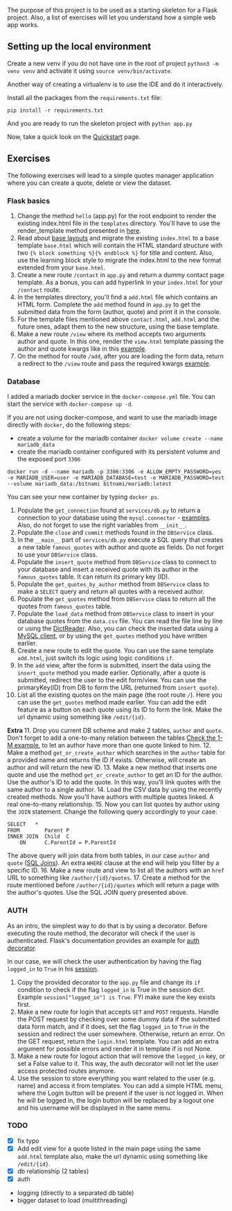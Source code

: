 The purpose of this project is to be used as a starting skeleton for a Flask project.
Also, a list of exercises will let you understand how a simple web app works.

## Setting up the local environment
Create a new venv if you do not have one in the root of project `python3 -m venv venv` and activate it using `source venv/bin/activate`.

Another way of creating a virtualenv is to use the IDE and do it interactively.

Install all the packages from the `requirements.txt` file:
```commandline
pip install -r requirements.txt
```
And you are ready to run the skeleton project with `python app.py`

Now, take a quick look on the [Quickstart](https://flask.palletsprojects.com/en/2.1.x/quickstart/) page.

## Exercises
The following exercises will lead to a simple quotes manager application where you can create a quote, delete or view the dataset.

###  Flask basics

1. Change the method `hello` (app.py) for the root endpoint to render the existing index.html file in the `templates` directory. You'll have to use the render_template method presented in [here](https://flask.palletsprojects.com/en/2.1.x/quickstart/?highlight=render_template#rendering-templates). 
2. Read about [base layouts](https://flask.palletsprojects.com/en/2.1.x/tutorial/templates/#the-base-layout) and migrate the existing `index.html` to a base template `base.html` which will contain the HTML standard structure with two `{% block something %}{% endblock %}` for title and content. Also, use the learning block style to migrate the index.html to the new format extended from your `base.html`.
3. Create a new route `/contact` in `app.py` and return a dummy contact page template. As a bonus, you can add hyperlink in your `index.html` for your `/contact` route.
4. In the templates directory, you'll find a `add.html` file which contains an HTML form. Complete the `add` method found in `app.py` to get the submitted data from the form (author, quote) and print it in the console.
5. For the template files mentioned above `contact.html`, `add.html` and the future ones, adapt them to the new structure, using the base template.
6. Make a new route `/view` where its method accepts two arguments author and quote. In this one, render the `view.html` template passing the author and quote kwargs like in this [example](https://flask.palletsprojects.com/en/2.1.x/quickstart/#rendering-templates).
7. On the method for route `/add`, after you are loading the form data, return a redirect to the `/view` route and pass the required kwargs [example](https://flask.palletsprojects.com/en/2.1.x/quickstart/#rendering-templates).

### Database

I added a mariadb docker service in the `docker-compose.yml` file. You can start the service with `docker-compose up -d`.

If you are not using docker-compose, and want to use the mariadb image directly with `docker`, do the following steps:
- create a volume for the mariadb container `docker volume create --name mariadb_data`
- create the mariadb container configured with its persistent volume and the exposed port `3306`
```commandline
docker run -d --name mariadb -p 3306:3306 -e ALLOW_EMPTY_PASSWORD=yes -e MARIADB_USER=user -e MARIADB_DATABASE=test -e MARIADB_PASSWORD=test --volume mariadb_data:/bitnami bitnami/mariadb:latest
```
You can see your new container by typing `docker ps`.

1. Populate the `get_connection` found at `services/db.py` to return a connection to your database using the `mysql.connector` - [examples](https://dev.mysql.com/doc/connector-python/en/connector-python-example-connecting.html). Also, do not forget to use the right variables from `__init__`.
2. Populate the `close` and `commit` methods found in the `DBService` class.
3. In the `__main__` part of `services/db.py` execute a SQL query that creates a new table `famous_quotes` with author and quote as fields. Do not forget to use your `DBService` class.
4. Populate the `insert_quote` method from `DBService` class to connect to your database and insert a received quote with its author in the `famous_quotes` table. It can return its primary key (ID).
5. Populate the `get_quotes_by_author` method from `DBService` class to make a `SELECT` query and return all quotes with a received author.
6. Populate the `get_quotes`  method from `DBService` class to return all the quotes from `famous_quotes` table.
7. Populate the `load_data`  method from `DBService` class to insert in your database quotes from the `data.csv` file. You can read the file line by line or using the [DictReader](https://docs.python.org/3/library/csv.html#csv.DictReader). Also, you can check the inserted data using a [MySQL client](https://ubiq.co/database-blog/top-5-mysql-gui-tools-free-paid/), or by using the `get_quotes` method you have written earlier.
8. Create a new route to edit the quote. You can use the same template `add.html`, just switch its logic using logic conditions `if`.
9. In the `add` view, after the form is submitted, insert the data using the `insert_quote` method you made earlier. Optionally, after a quote is submitted, redirect the user to the edit form/view. You can use the primaryKey(ID) from DB to form the URL (returned from `insert_quote`). 
10. List all the existing quotes on the main page (the root route `/`). Here you can use the `get_quotes` method made earlier. You can add the edit feature as a button on each quote using its ID to form the link. Make the url dynamic using something like `/edit/{id}`.

**Extra**
11. Drop you current DB scheme and make 2 tables, `author` and `quote`. Don't forget to add a one-to-many relation between the tables [Check the 1-M example](https://www.tech-recipes.com/database/one-to-one-one-to-many-table-relationships-in-sql-server/), to let an author have more than one quote linked to him.
12. Make a method `get_or_create_author` which searches in the `author` table for a provided name and returns the ID if exists. Otherwise, will create an author and will return the new ID.
13. Make a new method that inserts one quote and use the method `get_or_create_author` to get an ID for the author. Use the author's ID to add the quote. In this way, you'll link quotes with the same author to a single author. 
14. Load the CSV data by using the recently created methods. Now you'll have authors with multiple quotes linked. A real one-to-many relationship. 
15. Now you can list quotes by author using the `JOIN` statement. Change the following query accordingly to your case: 
```commandline
SELECT   *
FROM        Parent P
INNER JOIN  Child  C
    ON      C.ParentId = P.ParentId
```
The above query will join data from both tables, in our case `author` and `quote` ([SQL Joins](https://www.w3schools.com/sql/sql_join.asp)). An extra `WHERE` clause at the end will help you filter by a specific ID.
16. Make a new route and view to list all the authors with an `href` URL to something like `/author/{id}/quotes`.
17. Create a method for the route mentioned before `/author/{id}/quotes` which will return a page with the author's quotes. Use the SQL JOIN query presented above.

### AUTH
As an intro, the simplest way to do that is by using a decorator. Before executing the route method, the decorator will check if the user is authenticated.
Flask's documentation provides an example for [auth decorator](https://flask.palletsprojects.com/en/2.1.x/patterns/viewdecorators/).

In our case, we will check the user authentication by having the flag `logged_in` to `True` in his [session](https://flask.palletsprojects.com/en/2.1.x/api/#flask.session).
1. Copy the provided decorator to the `app.py` file and change its `if` condition to check if the flag `logged_in` is True in the session dict. Example `session["logged_in"] is True`. FYI make sure the key exists first.
2. Make a new route for login that accepts `GET` and `POST` requests. Handle the POST request by checking over some dummy data if the submitted data form match, and if it does, set the flag `logged_in` to `True` in the session and redirect the user somewhere. Otherwise, return an error. On the GET request, return the `login.html` template. You can add an extra argument for possible errors and render it in template if is not None.
3. Make a new route for logout action that will remove the `logged_in` key, or set a False value to it. This way, the auth decorator will not let the user access protected routes anymore.
4. Use the session to store everything you want related to the user (e.g. name) and access it from templates. You can add a simple HTML menu, where the Login button will be present if the user is not logged in. When he will be logged in, the login button will be replaced by a logout one and his username will be displayed in the same menu.

### TODO
- [x] fix typo
- [x] Add edit view for a quote listed in the main page using the same `add.html` template also, make the url dynamic using something like `/edit/{id}`.
- [x] db relationship (2 tables)
- [x] auth
- logging (directly to a separated db table)
- bigger dataset to load (multithreading)
